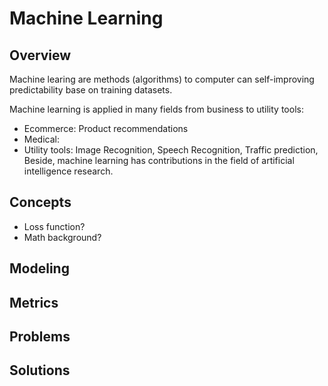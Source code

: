 # Machine Learning

## Overview
Machine learing are methods (algorithms) to computer can self-improving predictability base on training datasets.

Machine learning is  applied in many fields from business to utility tools:
- Ecommerce: Product recommendations
- Medical: 
- Utility tools: Image Recognition, Speech Recognition, Traffic prediction, 
Beside, machine learning has contributions in the field of artificial intelligence research.
## Concepts
- Loss function?
- Math background?

## Modeling
## Metrics
## Problems
## Solutions

<!-- https://docs.github.com/en/get-started/writing-on-github/getting-started-with-writing-and-formatting-on-github/basic-writing-and-formatting-syntax#headings -->
